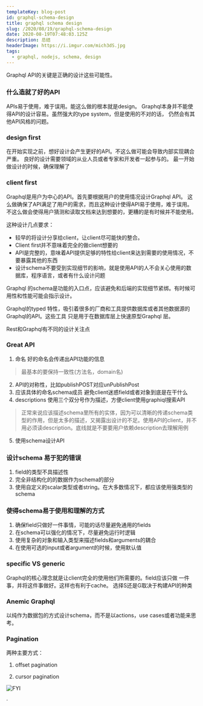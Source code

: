 ```yaml
---
templateKey: blog-post
id: graphql-schema-design
title: graphql schema design
slug: /2020/08/19/graphql-schema-design
date: 2020-08-19T07:48:03.125Z
description: 总结
headerImage: https://i.imgur.com/mich3dS.jpg
tags:
  - graphql, nodejs, schema, design
---
```



Graphql API的关键是正确的设计这些可能性。

### 什么造就了好的API
APIs易于使用，难于误用。能这么做的根本就是design。
Graphql本身并不能使得API的设计容易。虽然强大的type system，但是使用的不对的话，
仍然会有其他API风格的问题。

### design first
在开始实现之前，想好设计会产生更好的API。不这么做可能会导致内部实现耦合严重。
良好的设计需要领域的从业人员或者专家和开发者一起参与的。
最一开始做设计的时候，确保理解了

### client first
Graphql是用户为中心的API。首先要根据用户的使用情况设计Graphql API。
这么做确保了API满足了用户的需求，而且这种设计使得API易于使用，难于误用。
不这么做会使得用户猜测和读取文档来达到想要的，更糟的是有时候并不能使用。

这种设计几点要求：
- 较早的将设计分享给client，让client尽可能快的整合。
- Client first并不意味着完全的做client想要的
- API是完整的，意味着API提供足够的特性给client来达到需要的使用情况，不要暴露其他的东西
- 设计schema不要受到实现细节的影响，就是使用API的人不会关心使用的数据库，程序语言，或者有什么设计问题

Graphql 的schema是功能的入口点，应该避免和后端的实现细节紧绑。有时候可用性和性能可能会指示设计。


Graphql的typed 特性，吸引着很多的厂商和工具提供数据库或者其他数据源的Graphql的API。这些工具
只是用于在数据库层上快速原型Graphql 层。


Rest和Graphql有不同的设计关注点

### Great API
1. 命名 好的命名会传递出API功能的信息
  > 最基本的要保持一致性(方法名，domain名)
2. API的对称性，比如publishPOST对应unPublishPost
3. 应该具体的命名schema成员 避免client迷惑field或者对象到底是在干什么
4. descriptions 使用三个双分号作为描述，方便client使用graphiql搜索API
 > 正常来说应该描述schema里所有的实体，因为可以清晰的传递schema类型的作用，但是太多的描述，又揭露出设计的不足。使用API的client，并不用必须读description。底线就是不要要用户依赖description去理解用例
5. 使用schema设计API

### 设计schema 易于犯的错误
1. field的类型不具描述性
2. 完全非结构化的的数据作为schema的部分
3. 使用自定义的scalar类型或者string。在大多数情况下，都应该使用强类型的schema

### 使得schema易于使用和理解的方式
1. 确保field只做好一件事情，可能的话尽量避免通用的fields
2. 在schema可以强化的情况下，尽量避免运行时逻辑
3. 使用复杂的对象和输入类型来描述fields和arguments的耦合
4. 在使用可选的input或者argument的时候，使用默认值


### specific VS generic
Graphql的核心理念就是让client完全的使用他们所需要的。field应该只做
一件事，并将这件事做好。这样也有利于cache。
选择S还是G取决于构建API的种类

### Anemic Graphql
以纯作为数据包的方式设计schema，而不是以actions，use cases或者功能来思考。

### Pagination
两种主要方式：
1. offset pagination

2. cursor pagination

 
![FYI](https://i.imgur.com/kqA9hFb.jpg)


 ·